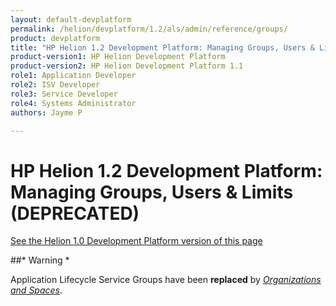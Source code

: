 ```yaml
---
layout: default-devplatform
permalink: /helion/devplatform/1.2/als/admin/reference/groups/
product: devplatform
title: "HP Helion 1.2 Development Platform: Managing Groups, Users & Limits (DEPRECATED)"
product-version1: HP Helion Development Platform
product-version2: HP Helion Development Platform 1.1
role1: Application Developer 
role2: ISV Developer
role3: Service Developer
role4: Systems Administrator
authors: Jayme P

---
```

<!--UNDER REVISION-->

# HP Helion 1.2 Development Platform: Managing Groups, Users & Limits (DEPRECATED)[](#managing-groups-users-limits-deprecated "Permalink to this headline")
[See the Helion 1.0 Development Platform version of this page](/als/v1/admin/reference/groups/)


##* Warning *

Application Lifecycle Service Groups have been **replaced** by [*Organizations and
Spaces*](/helion/devplatform/1.2/als/user/deploy/orgs-spaces/#orgs-spaces).
